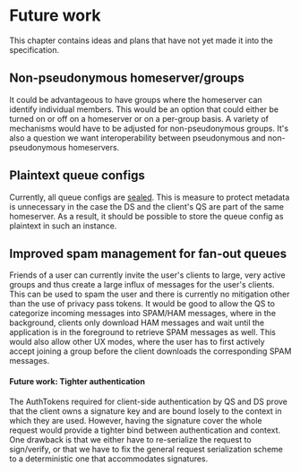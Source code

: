 # Future work

This chapter contains ideas and plans that have not yet made it into the specification.

## Non-pseudonymous homeserver/groups

It could be advantageous to have groups where the homeserver can identify individual members. This would be an option that could either be turned on or off on a homeserver or on a per-group basis. A variety of mechanisms would have to be adjusted for non-pseudonymous groups. It's also a question we want interoperability between pseudonymous and non-pseudonymous homeservers.

## Plaintext queue configs

Currently, all queue configs are [sealed](glossary.md#sealed-queue-config). This is measure to protect metadata is unnecessary in the case the DS and the client's QS are part of the same homeserver. As a result, it should be possible to store the queue config as plaintext in such an instance.

## Improved spam management for fan-out queues

Friends of a user can currently invite the user's clients to large, very active groups and thus create a large influx of messages for the user's clients. This can be used to spam the user and there is currently no mitigation other than the use of privacy pass tokens. It would be good to allow the QS to categorize incoming messages into SPAM/HAM messages, where in the background, clients only download HAM messages and wait until the application is in the foreground to retrieve SPAM messages as well. This would also allow other UX modes, where the user has to first actively accept joining a group before the client downloads the corresponding SPAM messages.

#### Future work: Tighter authentication

The AuthTokens required for client-side authentication by QS and DS prove that the client owns a signature key and are bound losely to the context in which they are used. However, having the signature cover the whole request would provide a tighter bind between authentication and context. One drawback is that we either have to re-serialize the request to sign/verify, or that we have to fix the general request serialization scheme to a deterministic one that accommodates signatures.